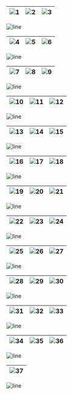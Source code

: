 |![1](https://github.com/user-attachments/assets/b2c48345-c44c-4d11-8f52-4cfb88f57599)|![2](https://github.com/user-attachments/assets/a0ff9691-a322-4d4e-99c8-4ce6148734dc)|![3](https://github.com/user-attachments/assets/8cf249b6-af7a-4039-aa7f-f45b6d03d8e1)|
|---|---|---|

![line](https://github.com/bylickilabs/bylickilabs/assets/109308073/bfd77a60-d426-4470-b417-fdbab0166188) 

|![4](https://github.com/user-attachments/assets/1d474085-4502-423b-a49a-72507c6acc2d)|![5](https://github.com/user-attachments/assets/7613f554-3b9b-47b1-bde6-e06a4fabe7db)|![6](https://github.com/user-attachments/assets/7a5ea5c3-1aa8-4b3b-bf2e-e12938020313)|
|---|---|---|

![line](https://github.com/bylickilabs/bylickilabs/assets/109308073/bfd77a60-d426-4470-b417-fdbab0166188) 

|![7](https://github.com/user-attachments/assets/95222824-8564-4948-ac3d-6882b12e0308)|![8](https://github.com/user-attachments/assets/a09cf9c1-e586-4138-a5c6-47c443beb058)|![9](https://github.com/user-attachments/assets/ed221d05-8d51-4e21-8a93-bc7b615f3db3)|
|---|---|---|

![line](https://github.com/bylickilabs/bylickilabs/assets/109308073/bfd77a60-d426-4470-b417-fdbab0166188) 

|![10](https://github.com/user-attachments/assets/01b3903c-d26f-42b9-93b3-b4e42337eb8e)|![11](https://github.com/user-attachments/assets/a2cd2cc0-db02-490d-9832-d4151911c863)|![12](https://github.com/user-attachments/assets/f20ee939-c780-4816-857f-71a2cef2d8f0)|
|---|---|---|

![line](https://github.com/bylickilabs/bylickilabs/assets/109308073/bfd77a60-d426-4470-b417-fdbab0166188) 

|![13](https://github.com/user-attachments/assets/51d9faa1-6b87-4dee-ac8a-63f72f1e6332)|![14](https://github.com/user-attachments/assets/c3fca0dc-525a-440d-a24d-ee2abb5e41c1)|![15](https://github.com/user-attachments/assets/b5f06bf2-391b-4405-a729-ad6aa4d27771)|
|---|---|---|

![line](https://github.com/bylickilabs/bylickilabs/assets/109308073/bfd77a60-d426-4470-b417-fdbab0166188) 

|![16](https://github.com/user-attachments/assets/39e4be3a-a342-4f4c-845f-a6cc3e376fb4)|![17](https://github.com/user-attachments/assets/65826aff-26ef-41a9-aea1-621b5204ce75)|![18](https://github.com/user-attachments/assets/e2882d53-8bfa-4164-90bd-d7e541b9b784)|
|---|---|---|

![line](https://github.com/bylickilabs/bylickilabs/assets/109308073/bfd77a60-d426-4470-b417-fdbab0166188) 

|![19](https://github.com/user-attachments/assets/f2880074-17d3-4d9c-b20f-a6a61663a0e7)|![20](https://github.com/user-attachments/assets/0a175caf-4406-4cee-a56e-88682e45a666)|![21](https://github.com/user-attachments/assets/a349abed-e44b-44f5-93e1-88735e5a7902)|
|---|---|---|

![line](https://github.com/bylickilabs/bylickilabs/assets/109308073/bfd77a60-d426-4470-b417-fdbab0166188) 

|![22](https://github.com/user-attachments/assets/7656ab9d-4699-4cb0-b176-ab2929c28f87)|![23](https://github.com/user-attachments/assets/bba159bc-8761-49ef-ac5d-05116d40ff60)|![24](https://github.com/user-attachments/assets/47c19495-7cbf-41ee-ad6d-6ee6604f7b78)|
|---|---|---|

![line](https://github.com/bylickilabs/bylickilabs/assets/109308073/bfd77a60-d426-4470-b417-fdbab0166188) 

|![25](https://github.com/user-attachments/assets/a000fb3e-8c50-4bb5-9094-703b484d7c01)|![26](https://github.com/user-attachments/assets/bac063a3-444e-4d3f-8d37-578c6f379167)|![27](https://github.com/user-attachments/assets/7e946c94-b991-42e6-9a02-44b1b82be484)|
|---|---|---|

![line](https://github.com/bylickilabs/bylickilabs/assets/109308073/bfd77a60-d426-4470-b417-fdbab0166188) 

|![28](https://github.com/user-attachments/assets/20085672-105d-494b-8bc9-0992e4d4e38f)|![29](https://github.com/user-attachments/assets/191e4b61-60e2-49ed-bfe8-72452ce2ef69)|![30](https://github.com/user-attachments/assets/029429bc-c21d-485d-84c7-b6bfee83ba5d)|
|---|---|---|

![line](https://github.com/bylickilabs/bylickilabs/assets/109308073/bfd77a60-d426-4470-b417-fdbab0166188) 

|![31](https://github.com/user-attachments/assets/d65844c1-0b04-44bc-81fb-37c67f72e0b7)|![32](https://github.com/user-attachments/assets/d775ad29-1421-4f8e-90f1-f375afdd9944)|![33](https://github.com/user-attachments/assets/0ba3f876-c918-4671-97e9-417768bc6060)|
|---|---|---|

![line](https://github.com/bylickilabs/bylickilabs/assets/109308073/bfd77a60-d426-4470-b417-fdbab0166188) 

|![34](https://github.com/user-attachments/assets/b62a690c-0b34-4b2c-8759-107beb544e96)|![35](https://github.com/user-attachments/assets/5b4cc0f4-6d4f-4054-8e11-389c9e5085cd)|![36](https://github.com/user-attachments/assets/99fea979-53f7-4614-91ac-2df9fd3f606a)|
|---|---|---|

![line](https://github.com/bylickilabs/bylickilabs/assets/109308073/bfd77a60-d426-4470-b417-fdbab0166188) 

|![37](https://github.com/user-attachments/assets/4e8be725-0404-4c02-94be-d5dce4a54c02)|
|---|

![line](https://github.com/bylickilabs/bylickilabs/assets/109308073/bfd77a60-d426-4470-b417-fdbab0166188) 
